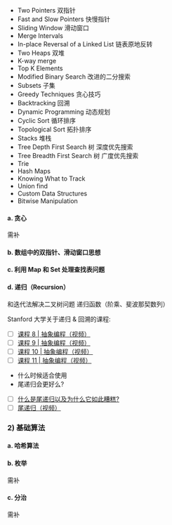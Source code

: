 
- Two Pointers 双指针
- Fast and Slow Pointers 快慢指针
- Sliding Window  滑动窗口
- Merge Intervals
- In-place Reversal of a Linked List 链表原地反转
- Two Heaps 双堆
- K-way merge 
- Top K Elements
- Modified Binary Search 改进的二分搜索
- Subsets 子集
- Greedy Techniques  贪心技巧
- Backtracking  回溯
- Dynamic Programming 动态规划
- Cyclic Sort 循环排序
- Topological Sort  拓扑排序
- Stacks 堆栈
- Tree Depth First Search 树 深度优先搜索
- Tree Breadth First Search  树 广度优先搜索
- Trie
- Hash Maps
- Knowing What to Track
- Union find
- Custom Data Structures
- Bitwise Manipulation


#### a. 贪心

需补


#### b. 数组中的双指针、滑动窗口思想

#### c. 利用 Map 和 Set 处理查找表问题

#### d. 递归（Recursion）
和迭代法解决二叉树问题
递归函数（阶乘、斐波那契数列）

Stanford 大学关于递归 & 回溯的课程:
- [ ] [课程 8 | 抽象编程（视频）](https://www.youtube.com/watch?v=gl3emqCuueQ&list=PLFE6E58F856038C69&index=8)
- [ ] [课程 9 | 抽象编程（视频）](https://www.youtube.com/watch?v=uFJhEPrbycQ&list=PLFE6E58F856038C69&index=9)
- [ ] [课程 10 | 抽象编程（视频）](https://www.youtube.com/watch?v=NdF1QDTRkck&index=10&list=PLFE6E58F856038C69)
- [ ] [课程 11 | 抽象编程（视频）](https://www.youtube.com/watch?v=p-gpaIGRCQI&list=PLFE6E58F856038C69&index=11)

- 什么时候适合使用
- 尾递归会更好么?
 - [ ] [什么是尾递归以及为什么它如此糟糕?](https://www.quora.com/What-is-tail-recursion-Why-is-it-so-bad)
 - [ ] [尾递归（视频）](https://www.coursera.org/lecture/programming-languages/tail-recursion-YZic1)

### 2) 基础算法

#### a. 哈希算法

#### b. 枚举

需补



#### c. 分治

需补
